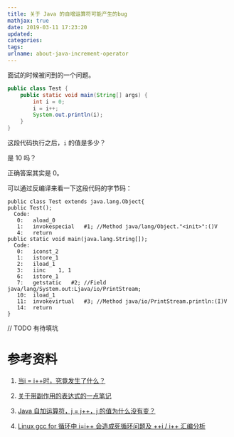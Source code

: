 ```yaml
---
title: 关于 Java 的自增运算符可能产生的bug
mathjax: true
date: 2019-03-11 17:23:20
updated:
categories:
tags:
urlname: about-java-increment-operator
---
```


面试的时候被问到的一个问题。

<!-- more -->

```java
public class Test {
    public static void main(String[] args) {
        int i = 0;
        i = i++;
        System.out.println(i);
    }
}
```

这段代码执行之后，`i` 的值是多少？

是 10 吗？

正确答案其实是 0。

可以通过反编译来看一下这段代码的字节码：

```
public class Test extends java.lang.Object{
public Test();
  Code:
   0:	aload_0
   1:	invokespecial	#1; //Method java/lang/Object."<init>":()V
   4:	return
public static void main(java.lang.String[]);
  Code:
   0:	iconst_2
   1:	istore_1
   2:	iload_1
   3:	iinc	1, 1
   6:	istore_1
   7:	getstatic	#2; //Field java/lang/System.out:Ljava/io/PrintStream;
   10:	iload_1
   11:	invokevirtual	#3; //Method java/io/PrintStream.println:(I)V
   14:	return
}
```

// TODO 有待填坑

# 参考资料

1. [当i = i++时，究竟发生了什么？](http://www.pulpcode.cn/2012/10/19/what-happen-when-i-assign-increase/)
2. [关于带副作用的表达式的一点笔记](https://rednaxelafx.iteye.com/blog/132187)

3. [Java 自加运算符，j = j++，j 的值为什么没有变？](https://www.zhihu.com/question/19669308/answer/12795625)
4. [Linux gcc for 循环中 i=i++ 会造成死循环问题及 ++i / i++ 汇编分析](https://blog.csdn.net/a_ran/article/details/42277361)